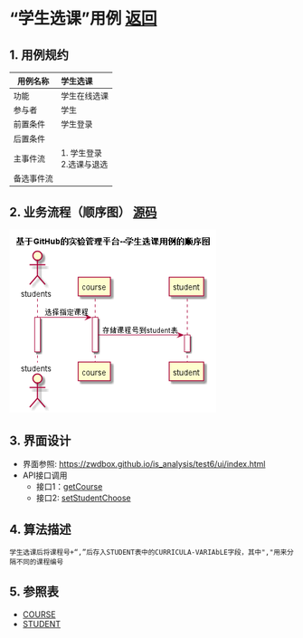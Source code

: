 <!-- markdownlint-disable MD033-->
<!-- 禁止MD033类型的警告 https://www.npmjs.com/package/markdownlint -->

# “学生选课”用例 [返回](./README.md)
## 1. 用例规约

|用例名称|学生选课|
|-------|:-------------|
|功能|学生在线选课|
|参与者|学生|
|前置条件|学生登录|
|后置条件| |
|主事件流|1. 学生登录<br/>2.选课与退选<br/>|
|备选事件流||

## 2. 业务流程（顺序图） [源码](./src/xueshengxuanke.puml)
![](./xueshengxuanke.png) 

## 3. 界面设计
- 界面参照: https://zwdbox.github.io/is_analysis/test6/ui/index.html
- API接口调用
    - 接口1：[getCourse](./getCourse.md) 
    - 接口2: [setStudentChoose](./studentchoose.md) 

## 4. 算法描述
	学生选课后将课程号+“,”后存入STUDENT表中的CURRICULA-VARIAbLE字段，其中","用来分隔不同的课程编号    
## 5. 参照表

- [COURSE](./数据库设计.md/#COURSE)
- [STUDENT](./数据库设计.md/#STUDENT)



